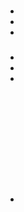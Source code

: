 # 



## 

- 

- 

- 



### 

- 

- 

- 





![]()

## 







![]()



![]()



## 

### 





### 



#### 







#### 













### 





## 



## 



### 

[]()[]()

![]()

![]()

![]()

![]()

![]()

![]()

#### 

- []()

### 

[]()[]()

[]()

![]()



